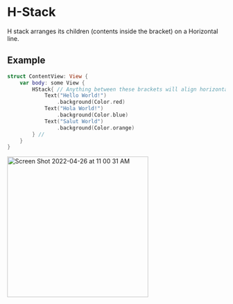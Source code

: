 # H-Stack
H stack arranges its children (contents inside the bracket) on a Horizontal line.

## Example

``` Swift
struct ContentView: View {
    var body: some View {
        HStack{ // Anything between these brackets will align horizontally in the UI
            Text("Hello World!")
                .background(Color.red)
            Text("Hola World!")
                .background(Color.blue)
            Text("Salut World")
                .background(Color.orange)
        } //
    }
}
```

<img width="325" alt="Screen Shot 2022-04-26 at 11 00 31 AM" src="https://user-images.githubusercontent.com/64448202/165330642-a365e748-c2a1-4ec1-9a8b-29b76de83997.png">



